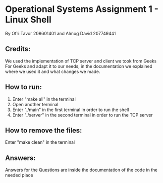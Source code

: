 # Operational Systems Assignment 1 - Linux Shell
By Ofri Tavor 208601401 and Almog David 207749441

## Credits:
We used the implementation of TCP server and client we took from Geeks For Geeks and adapt it
to our needs, in the documentation we explained where we used it and what changes we made.

## How to run:
1. Enter "make all" in the terminal
2. Open another terminal
3. Enter "./main" in the first terminal in order to run the shell
4. Enter "./server" in the second terminal in order to run the TCP server

## How to remove the files:
Enter "make clean" in the terminal

## Answers:
Answers for the Questions are inside the documentation of the code in the needed place
